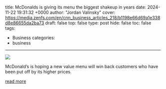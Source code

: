 title: McDonalds is giving its menu the biggest shakeup in years
date: 2024-11-22 19:31:32 +0000
author: "Jordan Valinsky"
cover: https://media.zenfs.com/en/cnn_business_articles_218/b1198e66d69a1e338d8e86655da2ba73
draft: false
top: false
type: post
hide: false
toc: false
tags:
  - Business
categories:
  - business
---

![](https://media.zenfs.com/en/cnn_business_articles_218/b1198e66d69a1e338d8e86655da2ba73)

McDonald’s is hoping a new value menu will win back customers who have been put off by its higher prices.

[read more](https://www.cnn.com/2024/11/22/food/mcdonalds-new-value-menu?cid=external-feeds_iluminar_yahoo)
